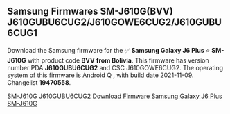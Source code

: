 <h2>Samsung Firmwares SM-J610G(BVV) J610GUBU6CUG2/J610GOWE6CUG2/J610GUBU6CUG1</h2>
Download the Samsung firmware for the ✅ <strong>Samsung Galaxy J6 Plus </strong> ⭐ <strong>SM-J610G</strong> with product code <strong>BVV</strong> <strong> from Bolivia</strong>. This firmware has version number PDA <strong>J610GUBU6CUG2</strong> and CSC J610GOWE6CUG2. The operating system of this firmware is Android Q , with build date 2021-11-09. Changelist <strong>19470558</strong>.


[SM-J610G](https://samfirm.shop/samsung/model/SM-J610G)
[J610GUBU6CUG2](https://samfirm.shop/samsung/pda/J610GUBU6CUG2)
[Download Firmware Samsung Galaxy J6 Plus SM-J610G](https://samfirm.shop/samsung/firmware/473034)
